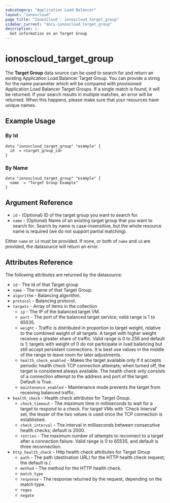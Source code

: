 ```yaml
---
subcategory: "Application Load Balancer"
layout: "ionoscloud"
page_title: "IonosCloud : ionoscloud_target_group"
sidebar_current: "docs-ionoscloud_target_group"
description: |-
  Get information on an Target Group
---
```


# ionoscloud_target_group

The **Target Group** data source can be used to search for and return an existing Application Load Balancer Target Group.
You can provide a string for the name parameter which will be compared with provisioned Application Load Balancer Target Groups.
If a single match is found, it will be returned. If your search results in multiple matches, an error will be returned.
When this happens, please make sure that your resources have unique names.

## Example Usage

### By Id
```hcl
data "ionoscloud_target_group" "example" {
  id  = <target_group_id>
}
```


### By Name
```hcl
data "ionoscloud_target_group" "example" {
  name  = "Target Group Example"
}
```

## Argument Reference

* `id` - (Optional) ID of the target group you want to search for.
* `name` - (Optional) Name of an existing target group that you want to search for. Search by name is case-insensitive, but the whole resource name is required (we do not support partial matching).

Either `name` or `id` must be provided. If none, or both of `name` and `id` are provided, the datasource will return an error.


## Attributes Reference

The following attributes are returned by the datasource:

- `id` - The Id of that Target group
- `name` - The name of that Target Group.
- `algorithm` - Balancing algorithm.
- `protocol` - Balancing protocol.
- `targets` - Array of items in the collection
  - `ip` - The IP of the balanced target VM.
  - `port` - The port of the balanced target service; valid range is 1 to 65535.
  - `weight` - Traffic is distributed in proportion to target weight, relative to the combined weight of all targets. A target with higher weight receives a greater share of traffic. Valid range is 0 to 256 and default is 1; targets with weight of 0 do not participate in load balancing but still accept persistent connections. It is best use values in the middle of the range to leave room for later adjustments.
  - `health_check_enabled` - Makes the target available only if it accepts periodic health check TCP connection attempts; when turned off, the target is considered always available. The health check only consists of a connection attempt to the address and port of the target. Default is True.
  - `maintenance_enabled` - Maintenance mode prevents the target from receiving balanced traffic.
- `health_check` - Health check attributes for Target Group.
  - `check_timeout` - The maximum time in milliseconds to wait for a target to respond to a check. For target VMs with 'Check Interval' set, the lesser of the two  values is used once the TCP connection is established.
  - `check_interval` - The interval in milliseconds between consecutive health checks; default is 2000.
  - `retries` - The maximum number of attempts to reconnect to a target after a connection failure. Valid range is 0 to 65535, and default is three reconnection.
- `http_health_check` - Http health check attributes for Target Group
  - `path` - The path (destination URL) for the HTTP health check request; the default is /.
  - `method` - The method for the HTTP health check.
  - `match_type` 
  - `response` - The response returned by the request, depending on the match type.
  - `regex`
  - `negate` 
